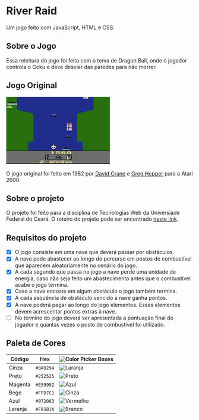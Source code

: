 # River Raid

Um jogo feito com JavaScript, HTML e CSS.

## Sobre o Jogo

Essa releitura do jogo foi feita com o tema de Dragon Ball, onde o jogador controla o Goku e deve desviar das paredes para não morrer.

## Jogo Original

![](./docs/river-raid-image.png)

O jogo original foi feito em 1982 por [David Crane](<https://en.wikipedia.org/wiki/David_Crane_(video_game_designer)>) e [Greg Hopper](https://en.wikipedia.org/wiki/Greg_Hopper) para a Atari 2600.

## Sobre o projeto

O projeto foi feito para a disciplina de Tecnologias Web da Universiade Federal do Ceará. O roteiro do projeto pode ser encontrado [neste link](./docs/roteiro.md).

## Requisitos do projeto

- [x] O jogo consiste em uma nave que deverá passar por obstáculos.
- [x] A nave pode abastecer ao longo do percurso em postos de combustível que aparecem aleatoriamente no cenário do jogo.
- [x] A cada segundo que passa no jogo a nave perde uma unidade de energia, caso não seja feito um abastecimento antes que o combustível acabe o jogo termina.
- [x] Caso a nave encoste em algum obstáculo o jogo também termina.
- [x] A cada sequência de obstáculo vencido a nave ganha pontos.
- [x] A nave poderá pegar ao longo do jogo elementos. Esses elementos devem acrescentar pontos extras à nave.
- [ ] No término do jogo deverá ser apresentada a pontuação final do jogador e quantas vezes o posto de combustível foi utilizado.

## Paleta de Cores

| **Código** | **Hex**   | ![Color Picker Boxes](https://draculatheme.com/static/img/color-boxes/eyedropper.png) |
| ---------- | --------- | ------------------------------------------------------------------------------------- |
| Cinza      | `#8A9294` | ![Laranja](https://dummyimage.com/20x20/8A9294/000000.png&text=+)                     |
| Preto      | `#252525` | ![Preto](https://dummyimage.com/20x20/252525/000000.png&text=+)                       |
| Magenta    | `#E59982` | ![Azul](https://dummyimage.com/20x20/E59982/000000.png&text=+)                        |
| Bege       | `#FFD7C1` | ![Cinza](https://dummyimage.com/20x20/FFD7C1/000000.png&text=+)                       |
| Azul       | `#072083` | ![Vermelho](https://dummyimage.com/20x20/072083/000000.png&text=+)                    |
| Laranja    | `#F85B1A` | ![Branco](https://dummyimage.com/20x20/F85B1A/000000.png&text=+)                      |
